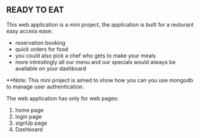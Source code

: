 ## READY TO EAT
This web application is a mini project, the application is built for a resturant easy access ease:
- reservation booking
- quick orders for food
- you could also pick a chef who gets to make your meals
- more intrestingly all our menu and our specials would always be available on your dashboard

**Note: This mini project is aimed to show how you can you use mongodb to manage user authentication.

The web application has only for web pages:
1. home page
2. login page
3. signUp page 
4. Dashboard
